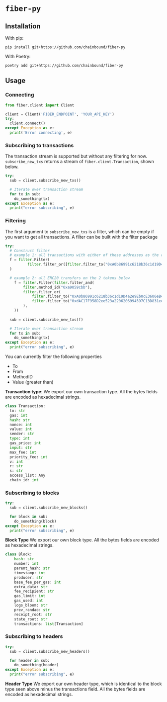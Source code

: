 # `fiber-py`

## Installation
With pip:
```
pip install git+https://github.com/chainbound/fiber-py
```
With Poetry:
```
poetry add git+https://github.com/chainbound/fiber-py
```

## Usage
### Connecting
```python
from fiber.client import Client 

client = Client('FIBER_ENDPOINT', 'YOUR_API_KEY')
try:
  client.connect()
except Exception as e:
  print('Error connecting', e)
```

### Subscribing to transactions
The transaction stream is supported but without any filtering for now. `subscribe_new_txs`
returns a stream of `fiber.client.Transaction`, shown below.
```python
try:
  sub = client.subscribe_new_txs()

  # Iterate over transaction stream
  for tx in sub:
    do_something(tx)
except Exception as e:
  print("error subscribing", e)
```

### Filtering
The first argument to `subscribe_new_txs` is a filter, which can be empty if you want to get all transactions. A filter can be built with the filter package
```python
try:
  # Construct filter
  # example 1: all transactions with either of these addresses as the receiver
  f = filter.Filter(
          filter.filter_or([filter.filter_to("0xA0b86991c6218b36c1d19D4a2e9Eb0cE3606eB48"), filter.filter_to("0x7a250d5630B4cF539739dF2C5dAcb4c659F2488D")])
  )

  # example 2: all ERC20 transfers on the 2 tokens below
    f = filter.Filter(filter.filter_and(
        filter.method_id("0xa9059cbb"),
        filter.filter_or(
            filter.filter_to("0xA0b86991c6218b36c1d19D4a2e9Eb0cE3606eB48"),
            filter.filter_to("0xdAC17F958D2ee523a2206206994597C13D831ec7"),
        ),
    ))
  
  sub = client.subscribe_new_txs(f)

  # Iterate over transaction stream
  for tx in sub:
    do_something(tx)
except Exception as e:
  print("error subscribing", e)
```
You can currently filter the following properties
* To
* From
* MethodID
* Value (greater than)

**Transaction type**:
We export our own transaction type. All the bytes fields are encoded as hexadecimal strings.
```python
class Transaction:
  to: str
  gas: int
  hash: str
  nonce: int
  value: int
  sender: str
  type: int
  gas_price: int
  input: str
  max_fee: int
  priority_fee: int
  v: int
  r: str
  s: str
  access_list: Any
  chain_id: int
```

### Subscribing to blocks
```python
try:
  sub = client.subscribe_new_blocks()

  for block in sub:
    do_something(block)
except Exception as e:
  print("error subscribing", e)
```

**Block Type**
We export our own block type. All the bytes fields are encoded as hexadecimal strings.
```python
class Block:
    hash: str
    number: int
    parent_hash: str
    timestamp: int
    producer: str
    base_fee_per_gas: int
    extra_data: str
    fee_recipient: str
    gas_limit: int
    gas_used: int
    logs_bloom: str
    prev_randao: str
    receipt_root: str
    state_root: str
    transactions: list[Transaction]
```

### Subscribing to headers
```python
try:
  sub = client.subscribe_new_headers()

  for header in sub:
    do_something(header)
except Exception as e:
  print("error subscribing", e)
```

**Header Type**
We export our own header type, which is identical to the block type seen above minus the transactions field. All the bytes fields are encoded as hexadecimal strings.

